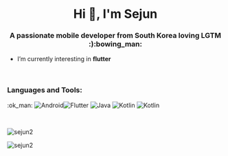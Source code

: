 <h1 align="center">Hi 👋, I'm Sejun</h1>
<h3 align="center">A passionate mobile developer from South Korea loving LGTM :):bowing_man:</h3>




- I’m currently interesting in **flutter**
    
    
    &nbsp;
     
     
<h3 align="left">Languages and Tools:</h3>

<p>
:ok_man:
    <img alt="Android" src ="https://img.shields.io/badge/ANDROID-3DDC84.svg?&style=flat-square&logo=ANDROID&logoColor=white"/><img alt="Flutter" src ="https://img.shields.io/badge/flutter-02569B.svg?&style=flat-square&logo=flutter&logoColor=white"/>
    <img alt="Java" src ="https://img.shields.io/badge/java-007396.svg?&style=flat-square&logo=java&logoColor=white"/>
      <img alt="Kotlin" src ="https://img.shields.io/badge/kotlin-7F52FF.svg?&style=flat-square&logo=kotlin&logoColor=white"/>
    <img alt="Kotlin" src ="https://img.shields.io/badge/dart-0175C2.svg?&style=flat-square&logo=dart&logoColor=white"/>
</p>


&nbsp;
<p><img align="left" src="https://github-readme-stats.vercel.app/api/top-langs?username=sejun2&show_icons=true&locale=en&layout=compact" alt="sejun2" /></p>
&nbsp;
<p>&nbsp;<img align="left" src="https://github-readme-stats.vercel.app/api?username=sejun2&show_icons=true&locale=en" alt="sejun2" /></p>
 
